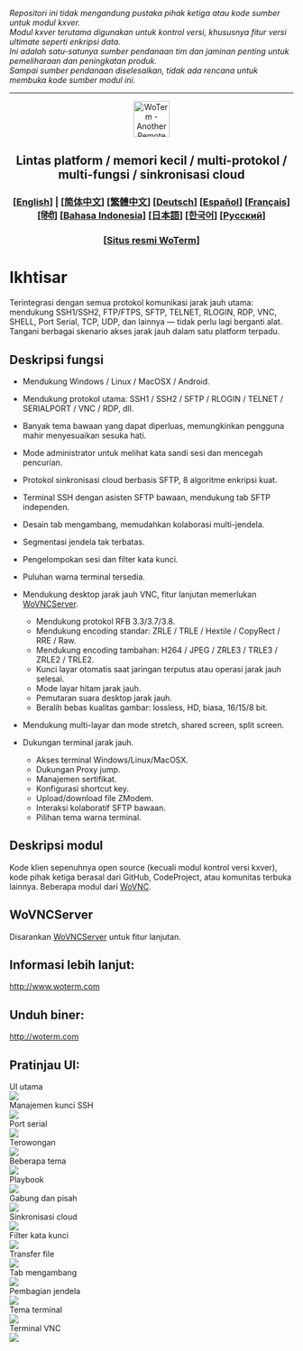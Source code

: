 *Repositori ini tidak mengandung pustaka pihak ketiga atau kode sumber untuk modul kxver.  
Modul kxver terutama digunakan untuk kontrol versi, khususnya fitur versi ultimate seperti enkripsi data.  
Ini adalah satu-satunya sumber pendanaan tim dan jaminan penting untuk pemeliharaan dan peningkatan produk.  
Sampai sumber pendanaan diselesaikan, tidak ada rencana untuk membuka kode sumber modul ini.*  
***
<p align="center">
  <img src="doc/woterm.png" width="64" alt="WoTerm - Another Remote Access Assistant">
  <h2 style="text-align: center;">Lintas platform / memori kecil / multi-protokol / multi-fungsi / sinkronisasi cloud</h2>
<h3 style="text-align: center;">
  [<a href="../README.md">English</a>] | 
  [<a href="README-zh_CN.md">简体中文</a>]
  [<a href="README-zh_TW.md">繁體中文</a>]
  [<a href="README-de.md">Deutsch</a>]
  [<a href="README-es.md">Español</a>]
  [<a href="README-fr.md">Français</a>]
  [<a href="README-hi.md">हिंदी</a>]
  [<a href="README-id.md">Bahasa Indonesia</a>]
  [<a href="README-ja.md">日本語</a>]
  [<a href="README-ko.md">한국어</a>]
  [<a href="README-ru.md">Русский</a>]
</h3>
  <h3 style="text-align: center;">[<a href="https://woterm.com">Situs resmi WoTerm</a>]</a></h3>
</p>

# Ikhtisar
Terintegrasi dengan semua protokol komunikasi jarak jauh utama: mendukung SSH1/SSH2, FTP/FTPS, SFTP, TELNET, RLOGIN, RDP, VNC, SHELL, Port Serial, TCP, UDP, dan lainnya — tidak perlu lagi berganti alat.  
Tangani berbagai skenario akses jarak jauh dalam satu platform terpadu.

## Deskripsi fungsi
- Mendukung Windows / Linux / MacOSX / Android.  
- Mendukung protokol utama: SSH1 / SSH2 / SFTP / RLOGIN / TELNET / SERIALPORT / VNC / RDP, dll.  
- Banyak tema bawaan yang dapat diperluas, memungkinkan pengguna mahir menyesuaikan sesuka hati.  
- Mode administrator untuk melihat kata sandi sesi dan mencegah pencurian.  
- Protokol sinkronisasi cloud berbasis SFTP, 8 algoritme enkripsi kuat.  
- Terminal SSH dengan asisten SFTP bawaan, mendukung tab SFTP independen.  
- Desain tab mengambang, memudahkan kolaborasi multi-jendela.  
- Segmentasi jendela tak terbatas.  
- Pengelompokan sesi dan filter kata kunci.  
- Puluhan warna terminal tersedia.

- Mendukung desktop jarak jauh VNC, fitur lanjutan memerlukan [WoVNCServer](http://wovnc.com).  
  - Mendukung protokol RFB 3.3/3.7/3.8.  
  - Mendukung encoding standar: ZRLE / TRLE / Hextile / CopyRect / RRE / Raw.  
  - Mendukung encoding tambahan: H264 / JPEG / ZRLE3 / TRLE3 / ZRLE2 / TRLE2.  
  - Kunci layar otomatis saat jaringan terputus atau operasi jarak jauh selesai.  
  - Mode layar hitam jarak jauh.  
  - Pemutaran suara desktop jarak jauh.  
  - Beralih bebas kualitas gambar: lossless, HD, biasa, 16/15/8 bit.  
- Mendukung multi-layar dan mode stretch, shared screen, split screen.  

- Dukungan terminal jarak jauh.  
  - Akses terminal Windows/Linux/MacOSX.  
  - Dukungan Proxy jump.  
  - Manajemen sertifikat.  
  - Konfigurasi shortcut key.  
  - Upload/download file ZModem.  
  - Interaksi kolaboratif SFTP bawaan.  
  - Pilihan tema warna terminal.

## Deskripsi modul
Kode klien sepenuhnya open source (kecuali modul kontrol versi kxver), kode pihak ketiga berasal dari GitHub, CodeProject, atau komunitas terbuka lainnya. Beberapa modul dari [WoVNC](http://wovnc.com).  

## WoVNCServer
Disarankan [WoVNCServer](http://wovnc.com) untuk fitur lanjutan.  

## Informasi lebih lanjut:
<a href="http://www.woterm.com">http://www.woterm.com</a>  

## Unduh biner:
<a href="http://woterm.com">http://woterm.com</a>  

## Pratinjau UI:
<div>UI utama<br><img src="doc/main.gif"/></div>
<div>Manajemen kunci SSH<br><img src="doc/keymgr2.gif"></div>
<div>Port serial<br><img src="doc/serialport.gif"></div>
<div>Terowongan<br><img src="doc/tunnel.png"></div>
<div>Beberapa tema<br><img src="doc/skins.png"></div>
<div>Playbook<br><img src="doc/playbook.gif"></div>
<div>Gabung dan pisah<br><img src="doc/merge.gif"></div>
<div>Sinkronisasi cloud<br><img src="doc/sync.gif"></div>
<div>Filter kata kunci<br><img src="doc/filter.gif"></div>
<div>Transfer file<br><img src="doc/sftp.gif"></div>
<div>Tab mengambang<br><img src="doc/float.gif"></div>
<div>Pembagian jendela<br><img src="doc/split.gif"></div>
<div>Tema terminal<br><img src="doc/patten.gif"></div>
<div>Terminal VNC<br><img src="doc/vnc.gif"/></div>

